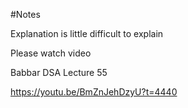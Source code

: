 #Notes

Explanation is little difficult to explain

Please watch video

Babbar DSA Lecture 55

https://youtu.be/BmZnJehDzyU?t=4440

